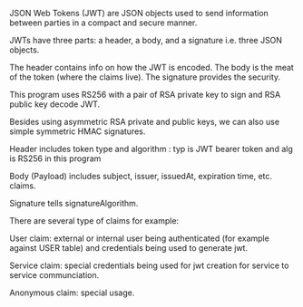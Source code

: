 JSON Web Tokens (JWT) are JSON objects used to send information between parties in a compact and secure manner.

JWTs have three parts: a header, a body, and a signature i.e. three JSON objects.

The header contains info on how the JWT is encoded.
The body is the meat of the token (where the claims live).
The signature provides the security.

This program uses RS256 with a pair of RSA private key to sign and RSA public key decode JWT.

Besides using asymmetric RSA private and public keys, we can also use simple symmetric HMAC signatures.

Header includes token type and algorithm : typ is JWT bearer token and alg is RS256 in this program

Body (Payload) includes subject, issuer, issuedAt, expiration time, etc. claims.

Signature tells signatureAlgorithm.

There are several type of claims for example:

User claim: external or internal user being authenticated (for example against USER table) and credentials being used to generate jwt.

Service claim: special credentials being used for jwt creation for service to service communciation.

Anonymous claim: special usage.

